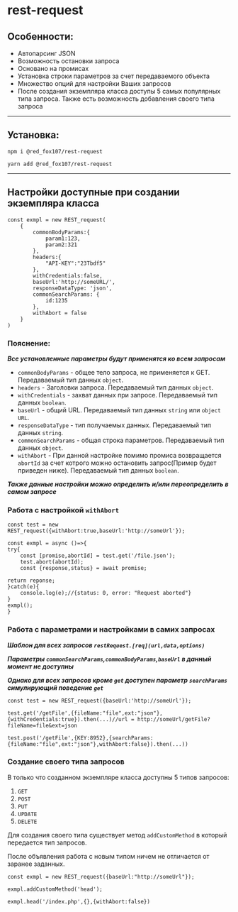 # rest-request
## Особенности:
* Автопарсинг JSON
* Возможность остановки запроса
* Основано на промисах
* Установка строки параметров за счет передаваемого объекта
* Множество опций для настройки Ваших запросов
* После создания экземпляра класса доступы 5 самых популярных типа запроса. Также есть возможность добавления своего типа запроса
***
## Установка:

 `npm i @red_fox107/rest-request`

 `yarn add @red_fox107/rest-request`

***

## Настройки доступные при создании экземпляра класса

```
const exmpl = new REST_request(
    {
        commonBodyParams:{
            param1:123,
            param2:321
        },
        headers:{
            "API-KEY":"23Tbdf5"
        },
        withCredentials:false,
        baseUrl:'http://someURL/',
        responseDataType: 'json',
        commonSearchParams: {
            id:1235
        },
        withAbort = false
    }
)
```
### Пояснение:
**_Все установленные параметры будут применятся ко всем запросам_**
* `commonBodyParams` - общее тело запроса, не применяется к GET. Передаваемый тип данных `object`.
* `headers` - Заголовки запроса. Передаваемый тип данных `object`.
* `withCredentials` - захват данных при запросе. Передаваемый тип данных `boolean`.
* `baseUrl` - общий URL. Передаваемый тип данных `string` или `object URL`.
* `responseDataType` - тип получаемых данных. Передаваемый тип данных `string`.
* `commonSearchParams` - общая строка параметров. Передаваемый тип данных `object`.
* `withAbort` - При данной настройке помимо промиса возвращается `abortId` за счет котрого можно остановить запрос(Пример будет приведен ниже). Передаваемый тип данных `boolean`.

**_Также данные настройки можно определить и/или переопределить в самом запросе_**
### Работа с настройкой `withAbort`
```
const test = new REST_request({withAbort:true,baseUrl:'http://someUrl'});

const exmpl = async ()=>{
try{
    const [promise,abortId] = test.get('/file.json');
    test.abort(abortId);
    const {response,status} = await promise;
    
return reponse;
}catch(e){
    console.log(e);//{status: 0, error: "Request aborted"}
}
exmpl();
}
```
### Работа с параметрами и настройками в самих запросах
***Шаблон для всех запросов `restRequest.[req](url,data,options)`***

**_Параметры `commonSearchParams`,`commonBodyParams`,`baseUrl` в данный момент не доступны_**

**_Однако для всех запросов кроме `get` доступен параметр `searchParams` симулирующий поведение `get`_**
```
const test = new REST_request({baseUrl:'http://someUrl'});

test.get('/getFile',{fileName:"file",ext:"json"},{withCredentials:true}).then(...)//url = http://someUrl/getFile?fileName=file&ext=json

test.post('/getFile',{KEY:8952},{searchParams:{fileName:"file",ext:"json"},withAbort:false}).then(...))

```
### Создание своего типа запросов
В только что созданном экземпляре класса доступны 5 типов запросов:
1. `GET`
2. `POST`
3. `PUT`
4. `UPDATE`
5. `DELETE`

Для создания своего типа существует метод `addCustomMethod` в который передается тип запросов.

После объявления работа с новым типом ничем не отличается от заранее заданных.
```
const exmpl = new REST_request({baseUrl:"http://someUrl"});

exmpl.addCustomMethod('head');

exmpl.head('/index.php',{},{withAbort:false}) 
```

